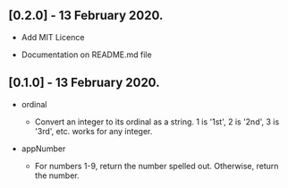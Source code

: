 ## [0.2.0] - 13 February 2020.

* Add MIT Licence 

* Documentation on README.md file

## [0.1.0] - 13 February 2020.

* ordinal 
    - Convert an integer to its ordinal as a string. 1 is '1st', 2 is '2nd', 3 is '3rd', etc. works for any integer.

* appNumber
    - For numbers 1-9, return the number spelled out. Otherwise, return the number.
